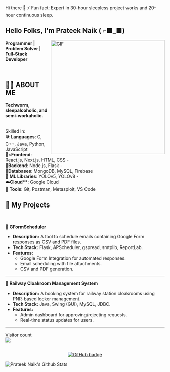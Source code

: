 Hi there 👋
⚡ Fun fact: Expert in 30-hour sleepless project works and 20-hour continuous sleep.
<!-- **Prateek6540/Prateek6540** is a ✨ _special_ ✨ repository because its `README.md` (this file) appears on your GitHub profile. --> <h2 align="left">Hello Folks, I'm <strong>Prateek Naik ( ⌐■_■) </strong></h2> <img align="right" alt="GIF" src="https://i.imgur.com/9GNZGLH.gif" width="360"/> <p align="left"><strong>Programmer | Problem Solver | Full-Stack Developer</strong></p> <br>
<h2 align="left">🧑‍💻 ABOUT ME</h2> <p align="left"><strong>Techworm, sleepalcoholic, and semi-workaholic.</strong></p> <p align="left"><br>Skilled in: <br>🛠 <b>Languages</b>: C, C++, Java, Python, JavaScript <br>🚀<<b>Frontend</b>: React.js, Next.js, HTML, CSS - <br>🔧<b>Backend</b>: Node.js, Flask - <br>💾<b>Databases</b>: MongoDB, MySQL, Firebase <br>🤖 <b>ML Libraries</b>: YOLOv5, YOLOv8 - <br>☁️<b>Cloud**</b>: Google Cloud <br>🧩 <b>Tools</b>: Git, Postman, Metasploit, VS Code</p>
<h2 align="left">🚀 My Projects</h2>
<br>
<p>🔹 <strong>GFormScheduler</strong></p>
<ul>
  <li><strong>Description:</strong> A tool to schedule emails containing Google Form responses as CSV and PDF files.</li>
  <li><strong>Tech Stack:</strong> Flask, APScheduler, gspread, smtplib, ReportLab.</li>
  <li><strong>Features:</strong>
    <ul>
      <li>Google Form Integration for automated responses.</li>
      <li>Email scheduling with file attachments.</li>
      <li>CSV and PDF generation.</li>
    </ul>
  </li>
</ul>

<hr>

<p>🔹 <strong>Railway Cloakroom Management System</strong></p>
<ul>
  <li><strong>Description:</strong> A booking system for railway station cloakrooms using PNR-based locker management.</li>
  <li><strong>Tech Stack:</strong> Java, Swing (GUI), MySQL, JDBC.</li>
  <li><strong>Features:</strong>
    <ul>
      <li>Admin dashboard for approving/rejecting requests.</li>
      <li>Real-time status updates for users.</li>
    </ul>
  </li>
</ul>

<hr>

<p align="left">Visitor count<br><img src="https://profile-counter.glitch.me/Prateek6540/count.svg" /></p>

<h2 align="center"><strong></strong></h2>

<p align="center">
  <a href="https://github.com/Prateek6540?tab=followers">
    <img src="https://img.shields.io/github/followers/Prateek6540?label=Followers&logo=GitHub&style=for-the-badge" alt="GitHub badge" />
  </a>
</p>

<img align="center" alt="Prateek Naik's Github Stats" src="https://github-readme-stats.vercel.app/api?username=Prateek6540&show_icons=true&hide_border=true" />

